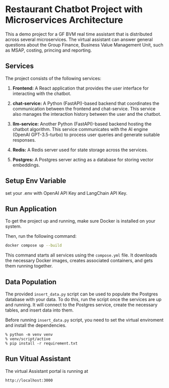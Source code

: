 # Restaurant Chatbot Project with Microservices Architecture

This a demo project for a GF BVM real time assistant that is distributed across several microservices. The virtual assistant can answer general questions about the Group Finance, Business Value Management Unit, such as MSAP, costing, princing and reporting.

## Services

The project consists of the following services:

1. **Frontend:** A React application that provides the user interface for interacting with the chatbot.

2. **chat-service:** A Python (FastAPI)-based backend that coordinates the communication between the frontend and chat-service. This service also manages the interaction history between the user and the chatbot.

3. **llm-service:** Another Python (FastAPI)-based backend hosting the chatbot algorithm. This service communicates with the AI engine (OpenAI GPT-3.5-turbo) to process user queries and generate suitable responses.

4. **Redis:** A Redis server used for state storage across the services.

5. **Postgres:** A Postgres server acting as a database for storing vector embeddings.


## Setup Env Variable
set your .env with OpenAI API Key and LangChain API Key.

## Run Application

To get the project up and running, make sure Docker is installed on your system.

Then, run the following command:

```bash
docker compose up --build
```

This command starts all services using the `compose.yml` file. It downloads the necessary Docker images, creates associated containers, and gets them running together.

## Data Population

The provided `insert_data.py` script can be used to populate the Postgres database with your data. To do this, run the script once the services are up and running. It will connect to the Postgres service, create the necessary tables, and insert data into them.

Before running `insert_data.py` script, you need to set the virtual enviroment and install the dependencies.
```
% python -m venv venv
% venv/script/active
% pip install -r requirement.txt
```

## Run Vitual Assistant

The virtual Assistant portal is running at
```
http://localhost:3000
```

